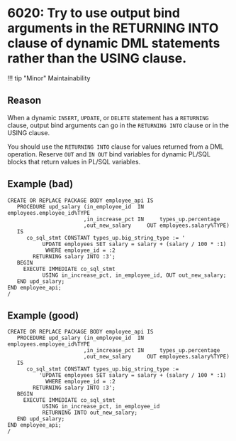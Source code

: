 # 6020: Try to use output bind arguments in the RETURNING INTO clause of dynamic DML statements rather than the USING clause. 

!!! tip "Minor"
    Maintainability

## Reason

When a dynamic `INSERT`, `UPDATE`, or `DELETE` statement has a `RETURNING` clause, output bind arguments can go in the `RETURNING INTO` clause or in the USING clause.

You should use the `RETURNING INTO` clause for values returned from a DML operation. Reserve `OUT` and `IN OUT` bind variables for dynamic PL/SQL blocks that return values in PL/SQL variables.


## Example (bad)

```
CREATE OR REPLACE PACKAGE BODY employee_api IS
   PROCEDURE upd_salary (in_employee_id  IN     employees.employee_id%TYPE
                        ,in_increase_pct IN     types_up.percentage
                        ,out_new_salary     OUT employees.salary%TYPE)
   IS
      co_sql_stmt CONSTANT types_up.big_string_type := '
           UPDATE employees SET salary = salary + (salary / 100 * :1) 
            WHERE employee_id = :2
        RETURNING salary INTO :3';
   BEGIN
     EXECUTE IMMEDIATE co_sql_stmt
           USING in_increase_pct, in_employee_id, OUT out_new_salary;
   END upd_salary;
END employee_api;
/
```

## Example (good)

```
CREATE OR REPLACE PACKAGE BODY employee_api IS
   PROCEDURE upd_salary (in_employee_id  IN     employees.employee_id%TYPE
                        ,in_increase_pct IN     types_up.percentage
                        ,out_new_salary     OUT employees.salary%TYPE)
   IS
      co_sql_stmt CONSTANT types_up.big_string_type := 
          'UPDATE employees SET salary = salary + (salary / 100 * :1) 
            WHERE employee_id = :2
        RETURNING salary INTO :3';
   BEGIN
     EXECUTE IMMEDIATE co_sql_stmt
           USING in_increase_pct, in_employee_id
           RETURNING INTO out_new_salary;
   END upd_salary;
END employee_api;
/
```